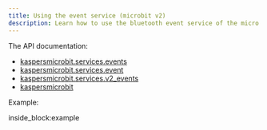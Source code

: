 ```yaml
---
title: Using the event service (microbit v2)
description: Learn how to use the bluetooth event service of the micro:bit v2 from python (by example)
---
```


The API documentation: 

- [kaspersmicrobit.services.events](../reference/services/events/)
- [kaspersmicrobit.services.event](../reference/services/event/)
- [kaspersmicrobit.services.v2_events](../reference/services/v2_events/)
- [kaspersmicrobit](../reference/kaspersmicrobit)

Example:

<!--codeinclude-->
[](../examples/microbit-events-v2.py) inside_block:example
<!--/codeinclude-->
